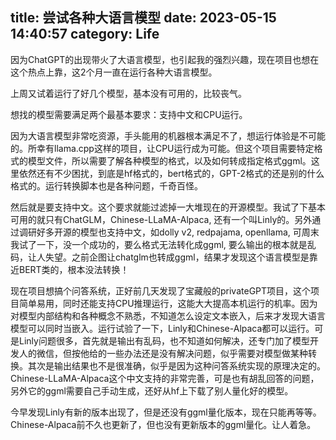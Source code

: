 title: 尝试各种大语言模型
date: 2023-05-15 14:40:57
category: Life
---

因为ChatGPT的出现带火了大语言模型，也引起我的强烈兴趣，现在项目也想在这个热点上靠，这2个月一直在运行各种大语言模型。

上周又试着运行了好几个模型，基本没有可用的，比较丧气。

想找的模型需要满足两个最基本要求：支持中文和CPU运行。

因为大语言模型非常吃资源，手头能用的机器根本满足不了，想运行体验是不可能的。所幸有llama.cpp这样的项目，让CPU运行成为可能。但这个项目需要特定格式的模型文件，所以需要了解各种模型的格式，以及如何转成指定格式ggml。这里依然还有不少困扰，到底是hf格式的，bert格式的，GPT-2格式的还是别的什么格式的。运行转换脚本也是各种问题，千奇百怪。

然后就是要支持中文。这个要求就能过滤掉一大堆现在的开源模型。我试了下基本可用的就只有ChatGLM，Chinese-LLaMA-Alpaca, 还有一个叫Linly的。另外通过调研好多开源的模型也支持中文，如dolly v2, redpajama, openllama, 可周末我试了一下，没一个成功的，要么格式无法转化成ggml, 要么输出的根本就是乱码，让人失望。之前企图让chatglm也转成ggml，结果才发现这个语言模型是靠近BERT类的，根本没法转换！

现在项目想搞个问答系统，正好前几天发现了宝藏般的privateGPT项目，这个项目简单易用，同时还能支持CPU推理运行，这能大大提高本机运行的机率。因为对模型内部结构和各种概念不熟悉，不知道怎么设定文本嵌入，后来才发现大语言模型可以同时当嵌入。运行试验了一下，Linly和Chinese-Alpaca都可以运行。可是Linly问题很多，首先就是输出有乱码，也不知道如何解决，还专门加了模型开发人的微信，但按他给的一些办法还是没有解决问题，似乎需要对模型做某种转换。其次是输出结果也不是很准确，似乎是因为这种问答系统实现的原理决定的。Chinese-LLaMA-Alpaca这个中文支持的非常完善，可是也有胡乱回答的问题，另外它的ggml需要自己手动生成，还好从hf上下载了别人量化好的模型。

今早发现Linly有新的版本出现了，但是还没有ggml量化版本，现在只能再等等。Chinese-Alpaca前不久也更新了，但也没有更新版本的ggml量化。让人着急。
